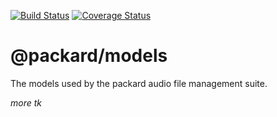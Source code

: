 [![Build Status](https://travis-ci.org/othiym23/packard-models.svg)](https://travis-ci.org/othiym23/packard-models)
[![Coverage Status](https://coveralls.io/repos/othiym23/packard-models/badge.svg?branch=master)](https://coveralls.io/r/othiym23/packard-models?branch=master)

# @packard/models

The models used by the packard audio file management suite.

_more tk_
